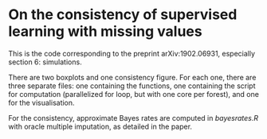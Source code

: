# On the consistency of supervised learning with missing values

This is the code corresponding to the preprint arXiv:1902.06931, especially section 6: simulations.

There are two boxplots and one consistency figure. For each one, there are three separate files: one containing the functions, one containing the script for computation (parallelized for loop, but with one core per forest), and one for the visualisation.

For the consistency, approximate Bayes rates are computed in *bayesrates.R* with oracle multiple imputation, as detailed in the paper.  
